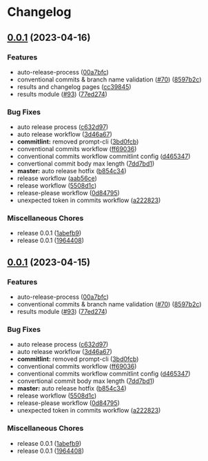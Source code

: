 # Changelog

## [0.0.1](https://github.com/pukanszkypeter/fault-tolerant-dispersion/compare/v0.0.1...v0.0.1) (2023-04-16)


### Features

* auto-release-process ([00a7bfc](https://github.com/pukanszkypeter/fault-tolerant-dispersion/commit/00a7bfc04fc231afb2b3609c4ea5f1452c0ac645))
* conventional commits & branch name validation ([#70](https://github.com/pukanszkypeter/fault-tolerant-dispersion/issues/70)) ([8597b2c](https://github.com/pukanszkypeter/fault-tolerant-dispersion/commit/8597b2cf152aac78c5cf2e992acbd8659b410223))
* results and changelog pages ([cc39845](https://github.com/pukanszkypeter/fault-tolerant-dispersion/commit/cc398452005f72bb6fced4d14e907bc35a33830b))
* results module ([#93](https://github.com/pukanszkypeter/fault-tolerant-dispersion/issues/93)) ([77ed274](https://github.com/pukanszkypeter/fault-tolerant-dispersion/commit/77ed27448e641aadcef95ba7491df55af661ab46))


### Bug Fixes

* auto release process ([c632d97](https://github.com/pukanszkypeter/fault-tolerant-dispersion/commit/c632d97270c158dd4be214e8855cd93bb865533e))
* auto release workflow ([3d46a67](https://github.com/pukanszkypeter/fault-tolerant-dispersion/commit/3d46a679b8482186360adafe06e791445421ce6e))
* **commitlint:** removed prompt-cli ([3bd0fcb](https://github.com/pukanszkypeter/fault-tolerant-dispersion/commit/3bd0fcb22f1762540dd8e56eef560dd256c3b61b))
* conventional commits workflow ([ff69036](https://github.com/pukanszkypeter/fault-tolerant-dispersion/commit/ff69036466b79d31ce0645223b98b0f18ff6abfc))
* conventional commits workflow commitlint config ([d465347](https://github.com/pukanszkypeter/fault-tolerant-dispersion/commit/d4653475b717811c10b04a85ff221a53a771af99))
* convertional commit body max length ([7dd7bd1](https://github.com/pukanszkypeter/fault-tolerant-dispersion/commit/7dd7bd14c8f8c674d3aafd0b4640255d5f864f76))
* **master:** auto release hotfix ([b854c34](https://github.com/pukanszkypeter/fault-tolerant-dispersion/commit/b854c34b5ced9fa98a6f785cc77b407712d1a549))
* release workflow ([aab56ce](https://github.com/pukanszkypeter/fault-tolerant-dispersion/commit/aab56ce196d16f79c3d081cb7a4c80c8dafb048f))
* release workflow ([5508d1c](https://github.com/pukanszkypeter/fault-tolerant-dispersion/commit/5508d1c0b78026117a84f677352aad42d6e3084e))
* release-please workflow ([0d84795](https://github.com/pukanszkypeter/fault-tolerant-dispersion/commit/0d84795fae9049ee64940fb9737b14ae8a23a0c5))
* unexpected token in commits workflow ([a222823](https://github.com/pukanszkypeter/fault-tolerant-dispersion/commit/a22282309d7d7581a87c96e86a69dc7b0a3d9c60))


### Miscellaneous Chores

* release 0.0.1 ([1abefb9](https://github.com/pukanszkypeter/fault-tolerant-dispersion/commit/1abefb961d080ff0f5f09dc4b306ed4ec0113cfe))
* release 0.0.1 ([1964408](https://github.com/pukanszkypeter/fault-tolerant-dispersion/commit/1964408d05e211af15d97573bf4415ddf9ac01cf))

## [0.0.1](https://github.com/pukanszkypeter/fault-tolerant-dispersion/compare/v0.0.3...v0.0.1) (2023-04-15)


### Features

* auto-release-process ([00a7bfc](https://github.com/pukanszkypeter/fault-tolerant-dispersion/commit/00a7bfc04fc231afb2b3609c4ea5f1452c0ac645))
* conventional commits & branch name validation ([#70](https://github.com/pukanszkypeter/fault-tolerant-dispersion/issues/70)) ([8597b2c](https://github.com/pukanszkypeter/fault-tolerant-dispersion/commit/8597b2cf152aac78c5cf2e992acbd8659b410223))
* results module ([#93](https://github.com/pukanszkypeter/fault-tolerant-dispersion/issues/93)) ([77ed274](https://github.com/pukanszkypeter/fault-tolerant-dispersion/commit/77ed27448e641aadcef95ba7491df55af661ab46))


### Bug Fixes

* auto release process ([c632d97](https://github.com/pukanszkypeter/fault-tolerant-dispersion/commit/c632d97270c158dd4be214e8855cd93bb865533e))
* auto release workflow ([3d46a67](https://github.com/pukanszkypeter/fault-tolerant-dispersion/commit/3d46a679b8482186360adafe06e791445421ce6e))
* **commitlint:** removed prompt-cli ([3bd0fcb](https://github.com/pukanszkypeter/fault-tolerant-dispersion/commit/3bd0fcb22f1762540dd8e56eef560dd256c3b61b))
* conventional commits workflow ([ff69036](https://github.com/pukanszkypeter/fault-tolerant-dispersion/commit/ff69036466b79d31ce0645223b98b0f18ff6abfc))
* conventional commits workflow commitlint config ([d465347](https://github.com/pukanszkypeter/fault-tolerant-dispersion/commit/d4653475b717811c10b04a85ff221a53a771af99))
* convertional commit body max length ([7dd7bd1](https://github.com/pukanszkypeter/fault-tolerant-dispersion/commit/7dd7bd14c8f8c674d3aafd0b4640255d5f864f76))
* **master:** auto release hotfix ([b854c34](https://github.com/pukanszkypeter/fault-tolerant-dispersion/commit/b854c34b5ced9fa98a6f785cc77b407712d1a549))
* release workflow ([5508d1c](https://github.com/pukanszkypeter/fault-tolerant-dispersion/commit/5508d1c0b78026117a84f677352aad42d6e3084e))
* release-please workflow ([0d84795](https://github.com/pukanszkypeter/fault-tolerant-dispersion/commit/0d84795fae9049ee64940fb9737b14ae8a23a0c5))
* unexpected token in commits workflow ([a222823](https://github.com/pukanszkypeter/fault-tolerant-dispersion/commit/a22282309d7d7581a87c96e86a69dc7b0a3d9c60))


### Miscellaneous Chores

* release 0.0.1 ([1abefb9](https://github.com/pukanszkypeter/fault-tolerant-dispersion/commit/1abefb961d080ff0f5f09dc4b306ed4ec0113cfe))
* release 0.0.1 ([1964408](https://github.com/pukanszkypeter/fault-tolerant-dispersion/commit/1964408d05e211af15d97573bf4415ddf9ac01cf))
